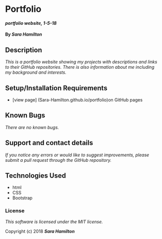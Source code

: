 # Portfolio

#### _portfolio website, 1-5-18_

#### By _**Sara Hamilton**_

## Description

_This is a portfolio website showing my projects with descriptions and links to their GitHub repositories.  There is also information about me including my background and interests._

## Setup/Installation Requirements

* [view page] (Sara-Hamilton.github.io/portfolio)on GitHub pages

## Known Bugs

_There are no known bugs._

## Support and contact details

_If you notice any errors or would like to suggest improvements, please submit a pull request through the GitHub repository._

## Technologies Used

* html
* CSS
* Bootstrap

### License

*This software is licensed under the MIT license.*

Copyright (c) 2018 **_Sara Hamilton_**
